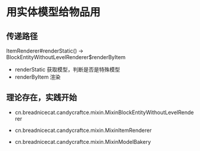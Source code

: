 # 用实体模型给物品用

## 传递路径

ItemRenderer#renderStatic() -> BlockEntityWithoutLevelRenderer$renderByItem

- renderStatic 获取模型，判断是否是特殊模型
- renderByItem 渲染

## 理论存在，实践开始

- cn.breadnicecat.candycraftce.mixin.MixinBlockEntityWithoutLevelRenderer

- cn.breadnicecat.candycraftce.mixin.MixinItemRenderer

- cn.breadnicecat.candycraftce.mixin.MixinModelBakery